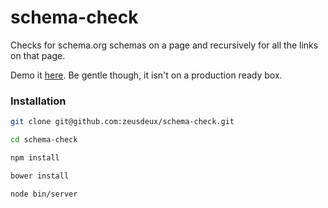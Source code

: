 schema-check
====

Checks for schema.org schemas on a page and recursively for all the links on that page.

Demo it [here](http://colorfad.in:8008). Be gentle though, it isn't on a production ready box.

### Installation

```bash
git clone git@github.com:zeusdeux/schema-check.git

cd schema-check

npm install

bower install

node bin/server
```

